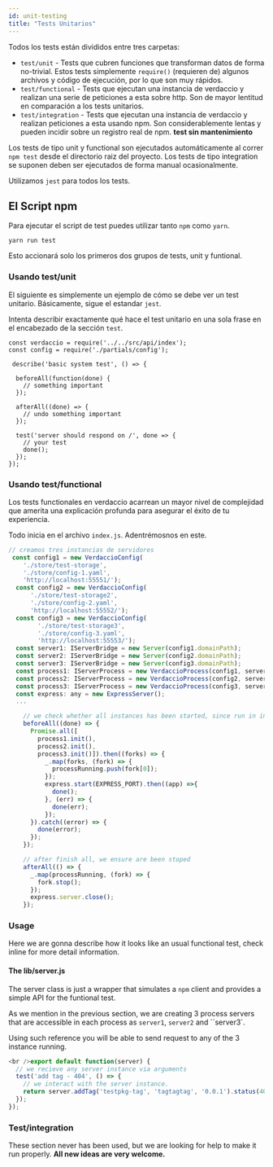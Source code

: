 ```yaml
---
id: unit-testing
title: "Tests Unitarios"
---
```

Todos los tests están divididos entre tres carpetas:

- `test/unit` - Tests que cubren funciones que transforman datos de forma no-trivial. Estos tests simplemente `require()` (requieren de) algunos archivos y código de ejecución, por lo que son muy rápidos.
- `test/functional` - Tests que ejecutan una instancia de verdaccio y realizan una serie de peticiones a esta sobre http. Son de mayor lentitud en comparación a los tests unitarios.
- `test/integration` - Tests que ejecutan una instancia de verdaccio y realizan peticiones a esta usando npm. Son considerablemente lentas y pueden incidir sobre un registro real de npm. **test sin mantenimiento**

Los tests de tipo unit y functional son ejecutados automáticamente al correr `npm test` desde el directorio raiz del proyecto. Los tests de tipo integration se suponen deben ser ejecutados de forma manual ocasionalmente.

Utilizamos `jest` para todos los tests.

## El Script npm

Para ejecutar el script de test puedes utilizar tanto `npm` como `yarn`.

    yarn run test
    

Esto accionará solo los primeros dos grupos de tests, unit y funtional.

### Usando test/unit

El siguiente es simplemente un ejemplo de cómo se debe ver un test unitario. Básicamente, sigue el estandar `jest`.

Intenta describir exactamente qué hace el test unitario en una sola frase en el encabezado de la sección `test`.

```javacript
const verdaccio = require('../../src/api/index');
const config = require('./partials/config');

 describe('basic system test', () => {

  beforeAll(function(done) {
    // something important
  });

  afterAll((done) => {
    // undo something important
  });

  test('server should respond on /', done => {
    // your test
    done();
  });
});
```

### Usando test/functional

Los tests functionales en verdaccio acarrean un mayor nivel de complejidad que amerita una explicación profunda para asegurar el éxito de tu experiencia.

Todo inicia en el archivo `index.js`. Adentrémosnos en este.

```javascript
// creamos tres instancias de servidores
 const config1 = new VerdaccioConfig(
    './store/test-storage',
    './store/config-1.yaml',
    'http://localhost:55551/');
  const config2 = new VerdaccioConfig(
      './store/test-storage2',
      './store/config-2.yaml',
      'http://localhost:55552/');
  const config3 = new VerdaccioConfig(
        './store/test-storage3',
        './store/config-3.yaml',
        'http://localhost:55553/');
  const server1: IServerBridge = new Server(config1.domainPath);
  const server2: IServerBridge = new Server(config2.domainPath);
  const server3: IServerBridge = new Server(config3.domainPath);
  const process1: IServerProcess = new VerdaccioProcess(config1, server1, SILENCE_LOG);
  const process2: IServerProcess = new VerdaccioProcess(config2, server2, SILENCE_LOG);
  const process3: IServerProcess = new VerdaccioProcess(config3, server3, SILENCE_LOG);
  const express: any = new ExpressServer();
  ...

    // we check whether all instances has been started, since run in independent processes
    beforeAll((done) => {
      Promise.all([
        process1.init(),
        process2.init(),
        process3.init()]).then((forks) => {
          _.map(forks, (fork) => {
            processRunning.push(fork[0]);
          });
          express.start(EXPRESS_PORT).then((app) =>{
            done();
          }, (err) => {
            done(err);
          });
      }).catch((error) => {
        done(error);
      });
    });

    // after finish all, we ensure are been stoped
    afterAll(() => {
      _.map(processRunning, (fork) => {
        fork.stop();
      });
      express.server.close();
    });


```

### Usage

Here we are gonna describe how it looks like an usual functional test, check inline for more detail information.

#### The lib/server.js

The server class is just a wrapper that simulates a `npm` client and provides a simple API for the funtional test.

As we mention in the previous section, we are creating 3 process servers that are accessible in each process as `server1`, `server2` and ``server3`.

Using such reference you will be able to send request to any of the 3 instance running.

```javascript
<br />export default function(server) {
  // we recieve any server instance via arguments
  test('add tag - 404', () => {
    // we interact with the server instance.
    return server.addTag('testpkg-tag', 'tagtagtag', '0.0.1').status(404).body_error(/no such package/);
  });
});
```

### Test/integration

These section never has been used, but we are looking for help to make it run properly. **All new ideas are very welcome.**